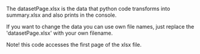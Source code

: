 The datasetPage.xlsx is the data that python code transforms into summary.xlsx and also prints in the console.

If you want to change the data you can use own file names, just replace the 'datasetPage.xlsx' with your own filename. 

Note! this code accesses the first page of the xlsx file.
